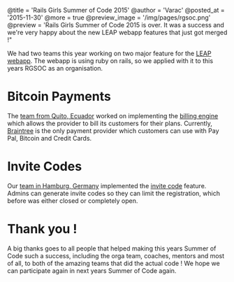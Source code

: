 @title = 'Rails Girls Summer of Code 2015'
@author = 'Varac'
@posted_at = '2015-11-30'
@more = true
@preview_image = '/img/pages/rgsoc.png'
@preview = 'Rails Girls Summer of Code 2015 is over. It was a success and we're very happy about the new LEAP webapp features that just got merged !"

We had two teams this year working on two major feature for the [LEAP webapp](https://leap.se/en/docs/platform/services/webapp). The webapp is using ruby on rails, so we applied with it to this years RGSOC as an organisation.

# Bitcoin Payments

The [team from Quito, Ecuador](https://teams.railsgirlssummerofcode.org/teams/90) worked on implementing the [billing engine](https://github.com/leapcode/leap_web/tree/develop/engines/billing) which allows the provider to bill its customers for their plans. Currently, [Braintree](https://www.braintreepayments.com/) is the only payment provider which customers can use with Pay Pal, Bitcoin and Credit Cards.

# Invite Codes

Our [team in Hamburg, Germany](https://teams.railsgirlssummerofcode.org/teams/52) implemented the [invite code](https://leap.se/en/docs/platform/services/webapp#invite-codes) feature. Admins can generate invite codes so they can limit the registration, which before was either closed or completely open.


# Thank you !

A big thanks goes to all people that helped making this years Summer of Code such a success, including the orga team, coaches, mentors and most of all, to both of the amazing teams that did the actual code !
We hope we can participate again in next years Summer of Code again.

